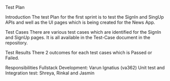 Test Plan

Introduction
The test Plan for the first sprint is to test the SignIn and SingUp APIs and well as the UI pages which is being created for the News App.

Test Cases
There are various test cases which are identified for the SignIn and SignUp pages. It is all available in the Test-Case document in the repository.

Test Results
There 2 outcomes for each test cases which is Passed or Failed.

Responsibilities
Fullstack Development: Varun Ignatius (va362)
Unit test and Integration test: Shreya, Rinkal and Jasmin
